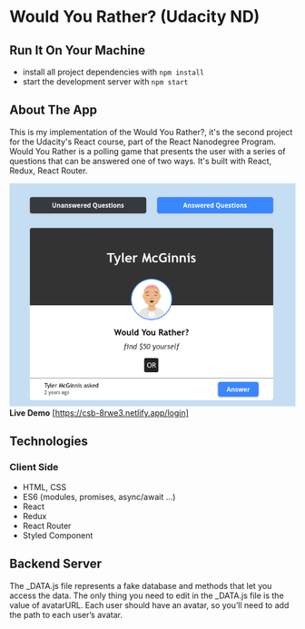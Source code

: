 # Would You Rather? (Udacity ND)

## Run It On Your Machine

- install all project dependencies with `npm install`
- start the development server with `npm start`

## About The App

This is my implementation of the Would You Rather?, it's the second project for the Udacity's React course, part of the React Nanodegree Program. Would You Rather is a polling game that presents the user with a series of questions that can be answered one of two ways. It's built with React, Redux, React Router.

![screenshot #1](screenshots/Screenshot.png)
**Live Demo** [https://csb-8rwe3.netlify.app/login]

## Technologies

### Client Side

- HTML, CSS
- ES6 (modules, promises, async/await ...)
- React
- Redux
- React Router
- Styled Component

## Backend Server

The \_DATA.js file represents a fake database and methods that let you access the data. The only thing you need to edit in the \_DATA.js file is the value of avatarURL. Each user should have an avatar, so you’ll need to add the path to each user’s avatar.
